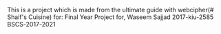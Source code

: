 
This is a project which is made from the ultimate guide with webcipher(# Shaif's Cuisine) for: Final Year Project for, Waseem Sajjad 2017-kiu-2585 BSCS-2017-2021